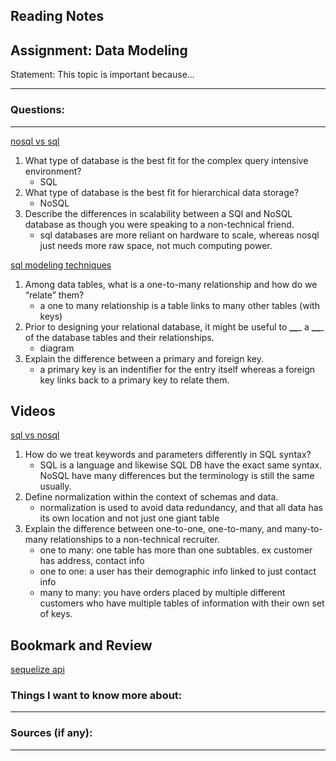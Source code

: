 ## Reading Notes
## Assignment: Data Modeling

Statement: This topic is important because...
___

### Questions:
___


[nosql vs sql](https://www.thegeekstuff.com/2014/01/sql-vs-nosql-db/?utm_source=tuicool)

1.  What type of database is the best fit for the complex query intensive environment?
	- SQL
2.  What type of database is the best fit for hierarchical data storage?
	- NoSQL
3.  Describe the differences in scalability between a SQl and NoSQL database as though you were speaking to a non-technical friend.
	- sql databases are more reliant on hardware to scale, whereas nosql just needs more raw space, not much computing power.

[sql modeling techniques](https://www.essentialsql.com/get-ready-to-learn-sql-7-simplified-data-modeling/)

1.  Among data tables, what is a one-to-many relationship and how do we “relate” them?
	- a one to many relationship is a table links to many other tables (with keys)
2.  Prior to designing your relational database, it might be useful to **__**_ a **__**_ of the database tables and their relationships.
	- diagram
3.  Explain the difference between a primary and foreign key.
	- a primary key is an indentifier for the entry itself whereas a foreign key links back to a primary key to relate them.

## Videos

[sql vs nosql](https://www.youtube.com/watch?v=ZS_kXvOeQ5Y)

1.  How do we treat keywords and parameters differently in SQL syntax?
	- SQL is a language and likewise SQL DB have the exact same syntax. NoSQL have many differences but the terminology is still the same usually.
2.  Define normalization within the context of schemas and data.
	- normalization is used to avoid data redundancy, and that all data has its own location and not just one giant table
3.  Explain the difference between one-to-one, one-to-many, and many-to-many relationships to a non-technical recruiter.
	- one to many: one table has more than one subtables. ex customer has address, contact info
	- one to one: a user has their demographic info linked to just contact info
	- many to many: you have orders placed by multiple different customers who have multiple tables of information with their own set of keys.


## Bookmark and Review

[sequelize api](https://sequelize.org/master/)


### Things I want to know more about:
___


### Sources (if any):
___
